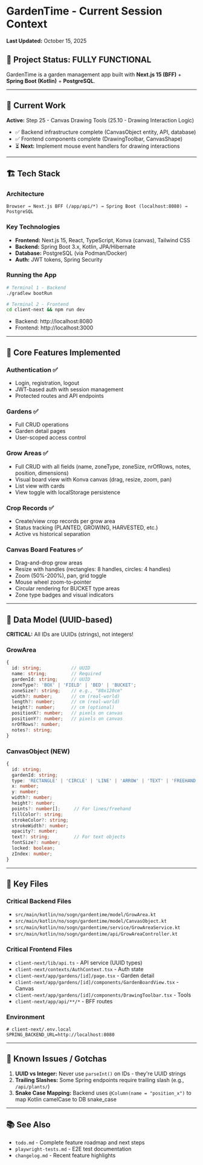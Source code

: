 # GardenTime - Current Session Context

**Last Updated:** October 15, 2025

## 🚀 Project Status: FULLY FUNCTIONAL

GardenTime is a garden management app built with **Next.js 15 (BFF)** + **Spring Boot (Kotlin)** + **PostgreSQL**.

---

## 🎯 Current Work

**Active:** Step 25 - Canvas Drawing Tools (25.10 - Drawing Interaction Logic)
- ✅ Backend infrastructure complete (CanvasObject entity, API, database)
- ✅ Frontend components complete (DrawingToolbar, CanvasShape)
- ⏳ **Next:** Implement mouse event handlers for drawing interactions

---

## 🏗️ Tech Stack

### Architecture
```
Browser → Next.js BFF (/app/api/*) → Spring Boot (localhost:8080) → PostgreSQL
```

### Key Technologies
- **Frontend:** Next.js 15, React, TypeScript, Konva (canvas), Tailwind CSS
- **Backend:** Spring Boot 3.x, Kotlin, JPA/Hibernate
- **Database:** PostgreSQL (via Podman/Docker)
- **Auth:** JWT tokens, Spring Security

### Running the App
```bash
# Terminal 1 - Backend
./gradlew bootRun

# Terminal 2 - Frontend
cd client-next && npm run dev
```
- Backend: http://localhost:8080
- Frontend: http://localhost:3000

---

## 🔑 Core Features Implemented

### Authentication ✅
- Login, registration, logout
- JWT-based auth with session management
- Protected routes and API endpoints

### Gardens ✅
- Full CRUD operations
- Garden detail pages
- User-scoped access control

### Grow Areas ✅
- Full CRUD with all fields (name, zoneType, zoneSize, nrOfRows, notes, position, dimensions)
- Visual board view with Konva canvas (drag, resize, zoom, pan)
- List view with cards
- View toggle with localStorage persistence

### Crop Records ✅
- Create/view crop records per grow area
- Status tracking (PLANTED, GROWING, HARVESTED, etc.)
- Active vs historical separation

### Canvas Board Features ✅
- Drag-and-drop grow areas
- Resize with handles (rectangles: 8 handles, circles: 4 handles)
- Zoom (50%-200%), pan, grid toggle
- Mouse wheel zoom-to-pointer
- Circular rendering for BUCKET type areas
- Zone type badges and visual indicators

---

## 💾 Data Model (UUID-based)

**CRITICAL:** All IDs are UUIDs (strings), not integers!

### GrowArea
```typescript
{
  id: string;           // UUID
  name: string;         // Required
  gardenId: string;     // UUID
  zoneType?: 'BOX' | 'FIELD' | 'BED' | 'BUCKET';
  zoneSize?: string;    // e.g., "80x120cm"
  width?: number;       // cm (real-world)
  length?: number;      // cm (real-world)
  height?: number;      // cm (optional)
  positionX?: number;   // pixels on canvas
  positionY?: number;   // pixels on canvas
  nrOfRows?: number;
  notes?: string;
}
```

### CanvasObject (NEW)
```typescript
{
  id: string;
  gardenId: string;
  type: 'RECTANGLE' | 'CIRCLE' | 'LINE' | 'ARROW' | 'TEXT' | 'FREEHAND';
  x: number;
  y: number;
  width?: number;
  height?: number;
  points?: number[];     // For lines/freehand
  fillColor?: string;
  strokeColor?: string;
  strokeWidth?: number;
  opacity?: number;
  text?: string;         // For text objects
  fontSize?: number;
  locked: boolean;
  zIndex: number;
}
```

---

## 📂 Key Files

### Critical Backend Files
- `src/main/kotlin/no/sogn/gardentime/model/GrowArea.kt`
- `src/main/kotlin/no/sogn/gardentime/model/CanvasObject.kt`
- `src/main/kotlin/no/sogn/gardentime/service/GrowAreaService.kt`
- `src/main/kotlin/no/sogn/gardentime/api/GrowAreaController.kt`

### Critical Frontend Files
- `client-next/lib/api.ts` - API service (UUID types)
- `client-next/contexts/AuthContext.tsx` - Auth state
- `client-next/app/gardens/[id]/page.tsx` - Garden detail
- `client-next/app/gardens/[id]/components/GardenBoardView.tsx` - Canvas
- `client-next/app/gardens/[id]/components/DrawingToolbar.tsx` - Tools
- `client-next/app/api/**/*` - BFF routes

### Environment
```
# client-next/.env.local
SPRING_BACKEND_URL=http://localhost:8080
```

---

## 🐛 Known Issues / Gotchas

1. **UUID vs Integer:** Never use `parseInt()` on IDs - they're UUID strings
2. **Trailing Slashes:** Some Spring endpoints require trailing slash (e.g., `/api/plants/`)
3. **Snake Case Mapping:** Backend uses `@Column(name = "position_x")` to map Kotlin camelCase to DB snake_case

---

## 📚 See Also

- `todo.md` - Complete feature roadmap and next steps
- `playwright-tests.md` - E2E test documentation
- `changelog.md` - Recent feature highlights
